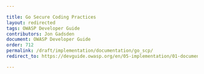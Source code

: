 ```yaml
---

title: Go Secure Coding Practices
layout: redirected
tags: OWASP Developer Guide
contributors: Jon Gadsden
document: OWASP Developer Guide
order: 712
permalink: /draft/implementation/documentation/go_scp/
redirect_to: https://devguide.owasp.org/en/05-implementation/01-documentation/02-go-scp/

---
```

